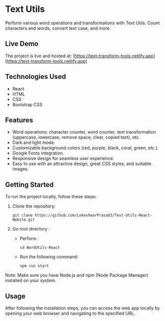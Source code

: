 # Text Utils

Perform various word operations and transformations with Text Utils. Count characters and words, convert text case, and more.

## Live Demo

The project is live and hosted at: [https://text-transform-tools.netlify.app](https://text-transform-tools.netlify.app)

## Technologies Used

- React
- HTML
- CSS
- Bootstrap CSS

## Features

- Word operations: character counter, word counter, text transformation (uppercase, lowercase, remove space, clear, copied text), etc.
- Dark and light mode.
- Customizable background colors (red, purple, black, coral, green, etc.).
- Google Fonts integration.
- Responsive design for seamless user experience.
- Easy to use with an attractive design, great CSS styles, and suitable images.

## Getting Started

To run the project locally, follow these steps:

1. Clone the repository:
    ```
    git clone https://github.com/LokeshwarPrasad3/Text-Utils-React-Webite.git
    ```

2. Go root directory :

    - Perform :    
        ```
        cd WordUtils-React
        ```

    - Run the following command:
       ```
       npm run start
       ```

Note: Make sure you have Node.js and npm (Node Package Manager) installed on your system.

## Usage

After following the installation steps, you can access the web app locally by opening your web browser and navigating to the specified URL.

